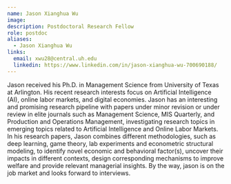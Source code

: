 ```yaml
---
name: Jason Xianghua Wu
image: 
description: Postdoctoral Research Fellow
role: postdoc
aliases:
  - Jason Xianghua Wu
links:
  email: xwu28@central.uh.edu
  linkedin: https://www.linkedin.com/in/jason-xianghua-wu-700690188/
---
```


Jason received his Ph.D. in Management Science from University of Texas at Arlington. His recent research interests focus on Artificial Intelligence (AI), online labor markets, and digital economies. Jason has an interesting and promising research pipeline with papers under minor revision or under review in elite journals such as Management Science, MIS Quarterly, and Production and Operations Management, investigating research topics in emerging topics related to Artificial Intelligence and Online Labor Markets. In his research papers, Jason combines different methodologies, such as deep learning, game theory, lab experiments and econometric structural modeling, to identify novel economic and behavioral factor(s), uncover their impacts in different contexts, design corresponding mechanisms to improve welfare and provide relevant managerial insights. By the way, jason is on the job market and looks forward to interviews.
